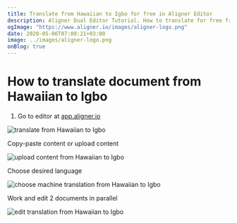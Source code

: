 ```yaml
---
title: Translate from Hawaiian to Igbo for free in Aligner Editor
description: Aligner Dual Editor Tutorial. How to translate for free from Hawaiian to Igbo. Aligner is multilingual document management platform. 
ogImage: "https://www.aligner.io/images/aligner-logo.png"
date: 2020-05-06T07:09:21+03:00
image: ../images/aligner-logo.png
onBlog: true
---
```


# How to translate document from Hawaiian to Igbo

1. Go to editor at [app.aligner.io](https://app.aligner.io "Aligner App web page")

![translate from Hawaiian to Igbo](../aligner-blank-editor.png "translate from Hawaiian to Igbo")

Copy-paste content or upload content

![upload content from Hawaiian to Igbo](../aligner-uploaded-document.png "upload content from Hawaiian to Igbo")

Choose desired language

![choose machine translation from Hawaiian to Igbo](../aligner-language-dropdown.png "choose machine translation from Hawaiian to Igbo")

Work and edit 2 documents in parallel

![edit translation from Hawaiian to Igbo](../aligner-double-sitded-editor.png "edit translation from Hawaiian to Igbo")

